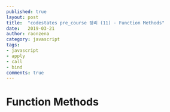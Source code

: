 ```yaml
---
published: true
layout: post
title:  "codestates pre_course 정리 (11) - Function Methods"
date:   2019-03-21
author: raonzena 
category: javascript
tags:
- javascript
- apply
- call
- bind
comments: true
---
```


# Function Methods #

##  ##
